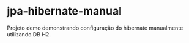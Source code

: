 # jpa-hibernate-manual
Projeto demo demonstrando configuração do hibernate manualmente utilizando DB H2. 
